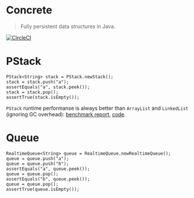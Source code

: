 # Concrete
> Fully persistent data structures in Java.


[![CircleCI](https://img.shields.io/circleci/project/mikea/concrete.svg?style=flat)](https://circleci.com/gh/mikea/concrete)




PStack
======

    PStack<String> stack = PStack.newStack();
    stack = stack.push("a");
    assertEquals("a", stack.peek());
    stack = stack.pop();
    assertTrue(stack.isEmpty());

`PStack` runtime performanse is always better than `ArrayList` and `LinkedList` (ignoring GC overhead): 
[benchmark report](https://microbenchmarks.appspot.com/runs/eba86353-07d3-4db3-87e5-875ec5d373eb#r:scenario.benchmarkSpec.parameters.implementation&c:scenario.benchmarkSpec.parameters.test,scenario.benchmarkSpec.parameters.length),
[code](https://github.com/mikea/concrete/blob/master/src/test/java/com/mikea/concrete/benchmarks/StackBenchmark.java).

Queue
======

    RealtimeQueue<String> queue = RealtimeQueue.newRealtimeQueue();
    queue = queue.push("a");
    queue = queue.push("b");
    assertEquals("a", queue.peek());
    queue = queue.pop();
    assertEquals("b", queue.peek());
    queue = queue.pop();
    assertTrue(queue.isEmpty());
